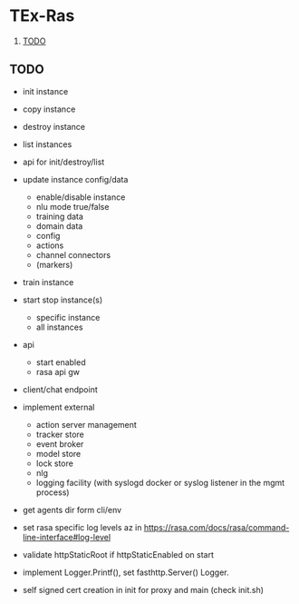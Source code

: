 # TEx-Ras

1. [TODO](#todo)

## TODO

* init instance
* copy instance
* destroy instance
* list instances
* api for init/destroy/list
* update instance config/data
  * enable/disable instance
  * nlu mode true/false
  * training data
  * domain data
  * config
  * actions
  * channel connectors
  * (markers)
* train instance
* start stop instance(s)
  * specific instance
  * all instances
* api
  * start enabled
  * rasa api gw
* client/chat endpoint
* implement external
  * action server management
  * tracker store
  * event broker
  * model store
  * lock store
  * nlg
  * logging facility (with syslogd docker or syslog listener in the mgmt process)

* get agents dir form cli/env
* set rasa specific log levels az in <https://rasa.com/docs/rasa/command-line-interface#log-level>
* validate httpStaticRoot if httpStaticEnabled on start
* implement Logger.Printf(), set fasthttp.Server() Logger.
* self signed cert creation in init for proxy and main (check init.sh)

